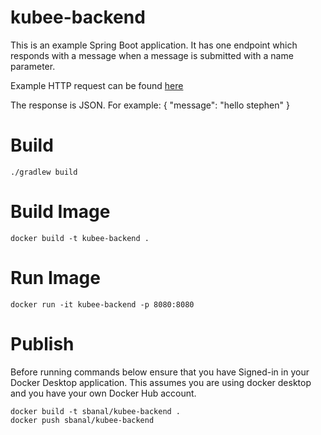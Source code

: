 
# kubee-backend

This is an example Spring Boot application.
It has one endpoint which responds with a message when a message is submitted with a name parameter.

Example HTTP request can be found [here](example.http)

The response is JSON. For example:
{
    "message": "hello stephen"
}

# Build

```
./gradlew build
```

# Build Image

```
docker build -t kubee-backend .
```

# Run Image

```
docker run -it kubee-backend -p 8080:8080
```

# Publish

Before running commands below ensure that you have Signed-in in your Docker Desktop application.
This assumes you are using docker desktop and you have your own Docker Hub account.

```
docker build -t sbanal/kubee-backend .
docker push sbanal/kubee-backend
```
